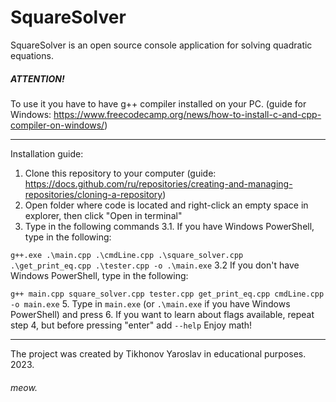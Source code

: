 # SquareSolver
SquareSolver is an open source console application for solving quadratic equations.

##### ATTENTION! 
To use it you have to have g++ compiler installed on your PC. (guide for Windows: https://www.freecodecamp.org/news/how-to-install-c-and-cpp-compiler-on-windows/)
***
Installation guide:
1. Clone this repository to your computer (guide: https://docs.github.com/ru/repositories/creating-and-managing-repositories/cloning-a-repository)
2. Open folder where code is located and right-click an empty space in explorer, then click "Open in terminal"
3. Type in the following commands
3.1. If you have Windows PowerShell, type in the following:
   
  `g++.exe .\main.cpp .\cmdLine.cpp .\square_solver.cpp .\get_print_eq.cpp .\tester.cpp -o .\main.exe`
3.2 If you don't have Windows PowerShell, type in the following: 

  `g++ main.cpp square_solver.cpp tester.cpp get_print_eq.cpp cmdLine.cpp -o main.exe`
5. Type in `main.exe` (or `.\main.exe` if you have Windows PowerShell) and press 
6. If you want to learn about flags available, repeat step 4, but before pressing "enter" add `--help`
Enjoy math!
***
The project was created by Tikhonov Yaroslav in educational purposes. 
2023.

###### meow. 
